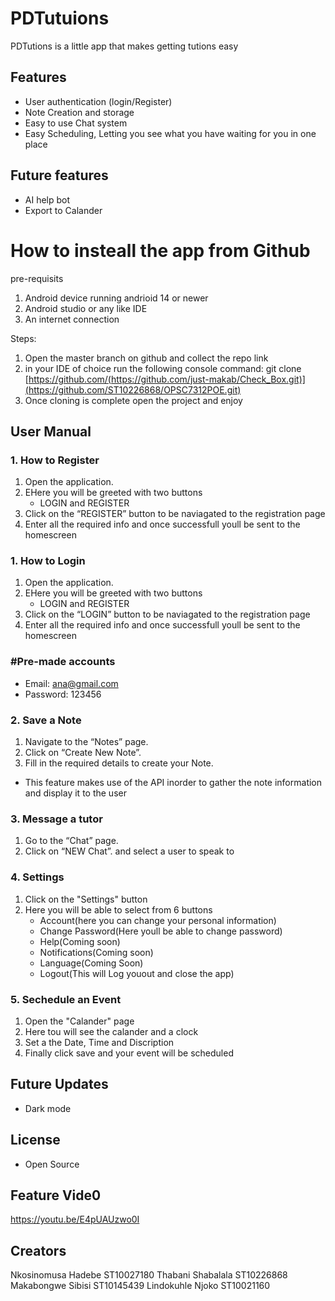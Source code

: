 # PDTutuions

PDTutions is a little app that makes getting tutions easy


## Features
- User authentication (login/Register)
- Note Creation and storage
- Easy to use Chat system
- Easy Scheduling, Letting you see what you have waiting for you in one place

## Future features 
- AI help bot
- Export to Calander

# How to insteall the app from Github

pre-requisits 
1. Android device running andrioid 14 or newer
2. Android studio or any like IDE
3. An internet connection

Steps:
1. Open the master branch on github and collect the repo link
2. in your IDE of choice run the following console command:
git clone [https://github.com/(https://github.com/just-makab/Check_Box.git)](https://github.com/ST10226868/OPSC7312POE.git)
3. Once cloning is complete open the project and enjoy


## User Manual

### 1. How to Register
1. Open the application.
2. EHere you will be greeted with two buttons
    - LOGIN and REGISTER
3. Click on the “REGISTER” button to be naviagated to the registration page
4. Enter all the required info and once successfull youll be sent to the homescreen

### 1. How to Login
1. Open the application.
2. EHere you will be greeted with two buttons
    - LOGIN and REGISTER
3. Click on the “LOGIN” button to be naviagated to the registration page
4. Enter all the required info and once successfull youll be sent to the homescreen


### #Pre-made accounts
- Email: ana@gmail.com
- Password: 123456

### 2. Save a Note
1. Navigate to the “Notes” page.
2. Click on “Create New Note”.
3. Fill in the required details to create your Note.
 - This feature makes use of the API inorder to gather the note information and display it to the user

### 3. Message a tutor
1. Go to the “Chat” page.
2. Click on “NEW Chat”. and select a user to speak to


### 4. Settings
1. Click on the "Settings" button
2. Here you will be able to select from 6 buttons
    - Account(here you can change your personal information)
    - Change Password(Here youll be able to change password)
    - Help(Coming soon)
    - Notifications(Coming soon)
    - Language(Coming Soon)
    - Logout(This will Log youout and close the app)


### 5. Sechedule an Event
1. Open the "Calander" page
2. Here tou will see the calander and a clock
3. Set a the Date, Time and Discription 
4. Finally click save and your event will be scheduled 


## Future Updates
- Dark mode

## License
- Open Source

## Feature Vide0
[https://youtu.be/E4pUAUzwo0I ](https://youtu.be/N3ZeTu14YP8)

## Creators
Nkosinomusa Hadebe ST10027180
Thabani Shabalala ST10226868
Makabongwe Sibisi ST10145439
Lindokuhle Njoko ST10021160


